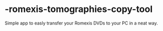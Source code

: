 # -romexis-tomographies-copy-tool
Simple app to easly transfer your Romexis DVDs to your PC in a neat way.
